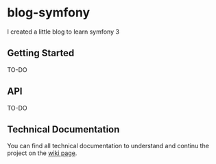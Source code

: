 # blog-symfony
I created a little blog to learn symfony 3

## Getting Started
TO-DO

## API
TO-DO

## Technical Documentation
You can find all technical documentation to understand and continu the project on the [wiki page](https://github.com/gollgot/blog-symfony/wiki).
